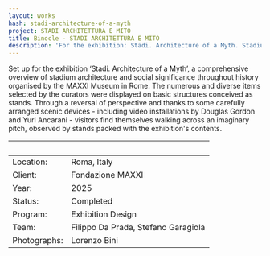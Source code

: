```yaml
---
layout: works
hash: stadi-architecture-of-a-myth
project: STADI ARCHITETTURA E MITO
title: Binocle - STADI ARCHITETTURA E MITO
description: 'For the exhibition: Stadi. Architecture of a Myth. Stadium architecture and social significance throughout history. Organised by the MAXXI Museum in Rome.'
---
```


Set up for the exhibition ‘Stadi. Architecture of a Myth’, a comprehensive overview of stadium architecture and social significance throughout history organised by the MAXXI Museum in Rome. The numerous and diverse items selected by the curators were displayed on basic structures conceived as stands. Through a reversal of perspective and thanks to some carefully arranged scenic devices - including video installations by Douglas Gordon and Yuri Ancarani - visitors find themselves walking across an imaginary pitch, observed by stands packed with the exhibition's contents.

|&nbsp;|&nbsp;|
|:---------------|:--------------------------------|
|Location:|Roma, Italy|
|Client:|Fondazione MAXXI|
|Year:|2025|
|Status:|Completed|
|Program:|Exhibition Design|
|Team:|Filippo Da Prada, Stefano Garagiola|
|Photographs:|Lorenzo Bini|
